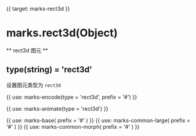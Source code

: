 {{ target: marks-rect3d }}

# marks.rect3d(Object)

** rect3d 图元 **

## type(string) = 'rect3d'

设置图元类型为 `rect3d`

{{ use: marks-encode(type = 'rect3d', prefix = '#') }}

{{ use: marks-animate(type = 'rect3d') }}

{{ use: marks-base( prefix = '#' ) }}
{{ use: marks-common-large( prefix = '#' ) }}
{{ use: marks-common-morph( prefix = '#' ) }}
